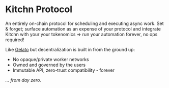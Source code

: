 # Kitchn Protocol

An entirely on-chain protocol for scheduling and executing async work. Set & forget; surface automation as an expense of your protocol and integrate Kitchn with your your tokenomics => run your automation forever, no ops required!

Like [Gelato](https://docs.gelato.network/introduction/what-is-gelato) but decentralization is built in from the ground up:

- No opaque/private worker networks
- Owned and governed by the users
- Immutable API, zero-trust compatibility - forever

_... from day zero._
